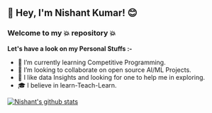 ## 👋 Hey, I'm Nishant Kumar! 😊
### Welcome to my 💥 repository 💥

**Let's have a look on my Personal Stuffs :-**
- 🔭 I’m currently learning Competitive Programming.
- 👯 I’m looking to collaborate on open source AI/ML Projects.
- 🤔 I like data Insights and looking for one to help me in exploring.
- 🎓 I believe in learn-Teach-Learn.


[![Nishant's github stats](https://github-readme-stats.vercel.app/api?username=nishant-19041)](https://github.com/nishant-19041/github-readme-stats)
